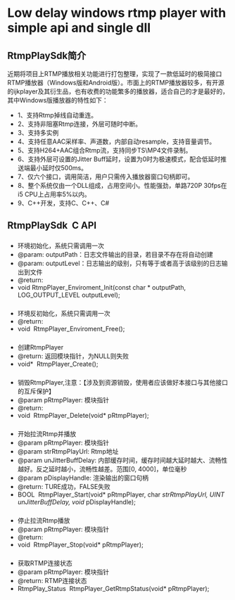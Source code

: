 # Low delay windows rtmp player with simple api and single dll


## RtmpPlaySdk简介
近期将项目上RTMP播放相关功能进行打包整理，实现了一款低延时的极简接口RTMP播放器（Windows版和Android版）。市面上的RTMP播放器较多，有开源的ijkplayer及其衍生品，也有收费的功能繁多的播放器，适合自己的才是最好的，其中Windows版播放器的特性如下：

* 1、支持Rtmp掉线自动重连。
* 2、支持非阻塞Rtmp连接，外层可随时中断。
* 3、支持多实例
* 4、支持任意AAC采样率、声道数，内部自动resample，支持音量调节。
* 5、支持H264+AAC组合Rtmp流，支持同步TS\MP4文件录制。
* 6、支持外层可设置的Jitter Buff延时，设置为0时为极速模式，配合低延时推送端最小延时仅500ms。
* 7、仅六个接口，调用简洁，用户只需传入播放器窗口句柄即可。
* 8、整个系统仅由一个DLL组成，占用空间小。性能强劲，单路720P 30fps在i5 CPU上占用率5%以内。
* 9、C++开发，支持C、C++、C#


## RtmpPlaySdk  C API

### 
* 环境初始化，系统只需调用一次
* @param: outputPath：日志文件输出的目录，若目录不存在将自动创建
* @param: outputLevel：日志输出的级别，只有等于或者高于该级别的日志输出到文件
* @return: 
* void  RtmpPlayer_Enviroment_Init(const char * outputPath,  LOG_OUTPUT_LEVEL outputLevel);

### 
* 环境反初始化，系统只需调用一次
* @return: 
* void  RtmpPlayer_Enviroment_Free();

### 
* 创建RtmpPlayer
* @return: 返回模块指针，为NULL则失败
* void*  RtmpPlayer_Create();

### 
* 销毁RtmpPlayer,注意：【涉及到资源销毁，使用者应该做好本接口与其他接口的互斥保护】
* @param pRtmpPlayer: 模块指针
* @return: 
* void  RtmpPlayer_Delete(void* pRtmpPlayer);

### 
* 开始拉流Rtmp并播放
* @param pRtmpPlayer: 模块指针
* @param strRtmpPlayUrl: Rtmp地址
* @param unJitterBuffDelay: 内部缓存时间，缓存时间越大延时越大、流畅性越好。反之延时越小，流畅性越差。范围[0, 4000]，单位毫秒
* @param pDisplayHandle: 渲染输出的窗口句柄
* @return: TURE成功，FALSE失败
* BOOL  RtmpPlayer_Start(void* pRtmpPlayer, char *strRtmpPlayUrl, UINT unJitterBuffDelay, void* pDisplayHandle);

### 
* 停止拉流Rtmp播放
* @param pRtmpPlayer: 模块指针
* @return: 
* void  RtmpPlayer_Stop(void* pRtmpPlayer);

### 
* 获取RTMP连接状态
* @param pRtmpPlayer: 模块指针
* @return: RTMP连接状态
* RtmpPlay_Status  RtmpPlayer_GetRtmpStatus(void* pRtmpPlayer);
